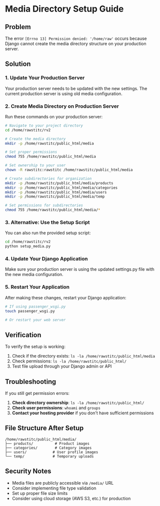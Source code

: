 # Media Directory Setup Guide

## Problem
The error `[Errno 13] Permission denied: '/home/raw'` occurs because Django cannot create the media directory structure on your production server.

## Solution

### 1. Update Your Production Server

Your production server needs to be updated with the new settings. The current production server is using old media configuration.

### 2. Create Media Directory on Production Server

Run these commands on your production server:

```bash
# Navigate to your project directory
cd /home/rawstitc/rv2

# Create the media directory
mkdir -p /home/rawstitc/public_html/media

# Set proper permissions
chmod 755 /home/rawstitc/public_html/media

# Set ownership to your user
chown -R rawstitc:rawstitc /home/rawstitc/public_html/media

# Create subdirectories for organization
mkdir -p /home/rawstitc/public_html/media/products
mkdir -p /home/rawstitc/public_html/media/categories
mkdir -p /home/rawstitc/public_html/media/users
mkdir -p /home/rawstitc/public_html/media/temp

# Set permissions for subdirectories
chmod 755 /home/rawstitc/public_html/media/*
```

### 3. Alternative: Use the Setup Script

You can also run the provided setup script:

```bash
cd /home/rawstitc/rv2
python setup_media.py
```

### 4. Update Your Django Application

Make sure your production server is using the updated settings.py file with the new media configuration.

### 5. Restart Your Application

After making these changes, restart your Django application:

```bash
# If using passenger_wsgi.py
touch passenger_wsgi.py

# Or restart your web server
```

## Verification

To verify the setup is working:

1. Check if the directory exists: `ls -la /home/rawstitc/public_html/media`
2. Check permissions: `ls -la /home/rawstitc/public_html/`
3. Test file upload through your Django admin or API

## Troubleshooting

If you still get permission errors:

1. **Check directory ownership**: `ls -la /home/rawstitc/public_html/`
2. **Check user permissions**: `whoami` and `groups`
3. **Contact your hosting provider** if you don't have sufficient permissions

## File Structure After Setup

```
/home/rawstitc/public_html/media/
├── products/          # Product images
├── categories/        # Category images  
├── users/            # User profile images
└── temp/             # Temporary uploads
```

## Security Notes

- Media files are publicly accessible via `/media/` URL
- Consider implementing file type validation
- Set up proper file size limits
- Consider using cloud storage (AWS S3, etc.) for production







